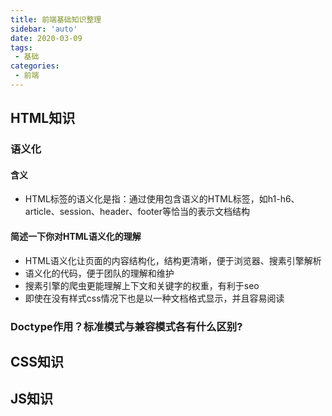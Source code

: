 ```yaml
---
title: 前端基础知识整理
sidebar: 'auto'
date: 2020-03-09
tags:
 - 基础
categories:
 - 前端
---
```


## HTML知识

### 语义化

  #### 含义
  
  * HTML标签的语义化是指：通过使用包含语义的HTML标签，如h1-h6、article、session、header、footer等恰当的表示文档结构

  #### 简述一下你对HTML语义化的理解
  * HTML语义化让页面的内容结构化，结构更清晰，便于浏览器、搜素引擎解析
  * 语义化的代码，便于团队的理解和维护
  * 搜素引擎的爬虫更能理解上下文和关键字的权重，有利于seo
  * 即使在没有样式css情况下也是以一种文档格式显示，并且容易阅读

### Doctype作用？标准模式与兼容模式各有什么区别?
## CSS知识

## JS知识



